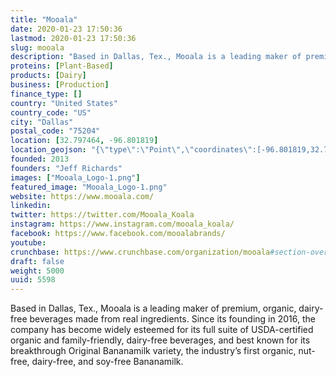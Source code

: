 ```yaml
---
title: "Mooala"
date: 2020-01-23 17:50:36
lastmod: 2020-01-23 17:50:36
slug: mooala
description: "Based in Dallas, Tex., Mooala is a leading maker of premium, organic, dairy-free beverages made from real ingredients. Since its founding in 2016, the company has become widely esteemed for its full suite of USDA-certified organic and family-friendly, dairy-free beverages, and best known for its breakthrough Original Bananamilk variety, the industry’s first organic, nut-free, dairy-free, and soy-free Bananamilk."
proteins: [Plant-Based]
products: [Dairy]
business: [Production]
finance_type: []
country: "United States"
country_code: "US"
city: "Dallas"
postal_code: "75204"
location: [32.797464, -96.801819]
location_geojson: "{\"type\":\"Point\",\"coordinates\":[-96.801819,32.797464]}"
founded: 2013
founders: "Jeff Richards"
images: ["Mooala_Logo-1.png"]
featured_image: "Mooala_Logo-1.png"
website: https://www.mooala.com/
linkedin: 
twitter: https://twitter.com/Mooala_Koala
instagram: https://www.instagram.com/mooala_koala/
facebook: https://www.facebook.com/mooalabrands/
youtube: 
crunchbase: https://www.crunchbase.com/organization/mooala#section-overview
draft: false
weight: 5000
uuid: 5598
---
```

Based in Dallas, Tex., Mooala is a leading maker of premium, organic, dairy-free beverages made from real ingredients. Since its founding in 2016, the company has become widely esteemed for its full suite of USDA-certified organic and family-friendly, dairy-free beverages, and best known for its breakthrough Original Bananamilk variety, the industry’s first organic, nut-free, dairy-free, and soy-free Bananamilk.
